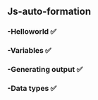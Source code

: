 ## Js-auto-formation

### -Helloworld :white_check_mark:
### -Variables  :white_check_mark:
### -Generating output  :white_check_mark:
### -Data types   :white_check_mark:
 
